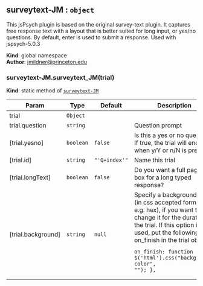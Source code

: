<a name="surveytext-JM"></a>

## surveytext-JM : <code>object</code>
This jsPsych plugin is based on the original survey-text plugin.It captures free response text with a layout that is better suited for longinput, or yes/no questions.By default, enter is used to submit a response.Used with jspsych-5.0.3

**Kind**: global namespace  
**Author**: jmildner@princeton.edu  
<a name="surveytext-JM.surveytext_JM"></a>

### surveytext-JM.surveytext_JM(trial)
**Kind**: static method of <code>[surveytext-JM](#surveytext-JM)</code>  

| Param | Type | Default | Description |
| --- | --- | --- | --- |
| trial | <code>Object</code> |  |  |
| trial.question | <code>string</code> |  | Question prompt |
| [trial.yesno] | <code>boolean</code> | <code>false</code> | Is this a yes or no question? If true, the trial will end when y/Y or n/N is pressed. |
| [trial.id] | <code>string</code> | <code>&quot;&#x27;Q+index&#x27;&quot;</code> | Name this trial |
| [trial.longText] | <code>boolean</code> | <code>false</code> | Do you want a full page text box for a long typed response? |
| [trial.background] | <code>string</code> | <code>null</code> | Specify a background color (in css accepted format, e.g. hex), if you want to change it for the duration of the trial. If this option is used, put the following in on_finish in the trial object: <pre><code>on_finish: function () {        $('html').css("background-color", "");    },</code></pre> |

